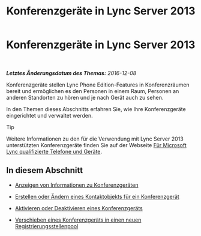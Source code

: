 ﻿---
title: Konferenzgeräte in Lync Server 2013
TOCTitle: Konferenzgeräte in Lync Server 2013
ms:assetid: 8a317568-073b-49a9-a06b-02dc56b2c8f2
ms:mtpsurl: https://technet.microsoft.com/de-de/library/JJ994050(v=OCS.15)
ms:contentKeyID: 52056384
ms.date: 12/10/2016
mtps_version: v=OCS.15
ms.translationtype: HT
---

# Konferenzgeräte in Lync Server 2013

 

_**Letztes Änderungsdatum des Themas:** 2016-12-08_

Konferenzgeräte stellen Lync Phone Edition-Features in Konferenzräumen bereit und ermöglichen es den Personen in einem Raum, Personen an anderen Standorten zu hören und je nach Gerät auch zu sehen.

In den Themen dieses Abschnitts erfahren Sie, wie Ihre Konferenzgeräte eingerichtet und verwaltet werden.


> [!TIP]
> Weitere Informationen zu den für die Verwendung mit Lync Server 2013 unterstützten Konferenzgeräte finden Sie auf der Webseite <A href="http://technet.microsoft.com/de-de/lync/gg278164.aspx">Für Microsoft Lync qualifizierte Telefone und Geräte</A>.



## In diesem Abschnitt

  - [Anzeigen von Informationen zu Konferenzgeräten](lync-server-2013-view-conferencing-device-information.md)

  - [Erstellen oder Ändern eines Kontaktobjekts für ein Konferenzgerät](lync-server-2013-create-or-modify-a-conferencing-device-contact-object.md)

  - [Aktivieren oder Deaktivieren eines Konferenzgeräts](lync-server-2013-enable-or-disable-a-conferencing-device.md)

  - [Verschieben eines Konferenzgeräts in einen neuen Registrierungsstellenpool](lync-server-2013-move-a-conferencing-device-to-a-new-registrar-pool.md)

